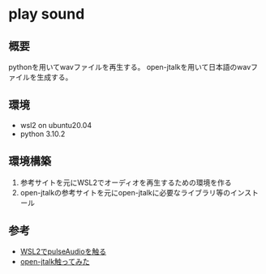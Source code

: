 # play sound

## 概要
 pythonを用いてwavファイルを再生する。
 open-jtalkを用いて日本語のwavファイルを生成する。

## 環境
- wsl2 on ubuntu20.04
- python 3.10.2

## 環境構築
1. 参考サイトを元にWSL2でオーディオを再生するための環境を作る
2. open-jtalkの参考サイトを元にopen-jtalkに必要なライブラリ等のインストール

## 参考
- [WSL2でpulseAudioを触る](https://astherier.com/blog/2020/08/wsl2-ubuntu-sound-setting/)
- [open-jtalk触ってみた](https://zenn.dev/kotaproj/books/raspberrypi-tips/viewer/038_kiso_openj)